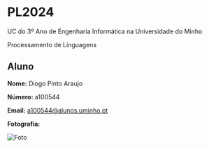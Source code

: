 # PL2024

UC do 3º Ano de Engenharia Informática na Universidade do Minho

Processamento de Linguagens

## Aluno

**Nome:** Diogo Pinto Araujo 

**Número:** a100544

**Email:** a100544@alunos.uminho.pt

**Fotografia:**

 ![Foto](img.png)
